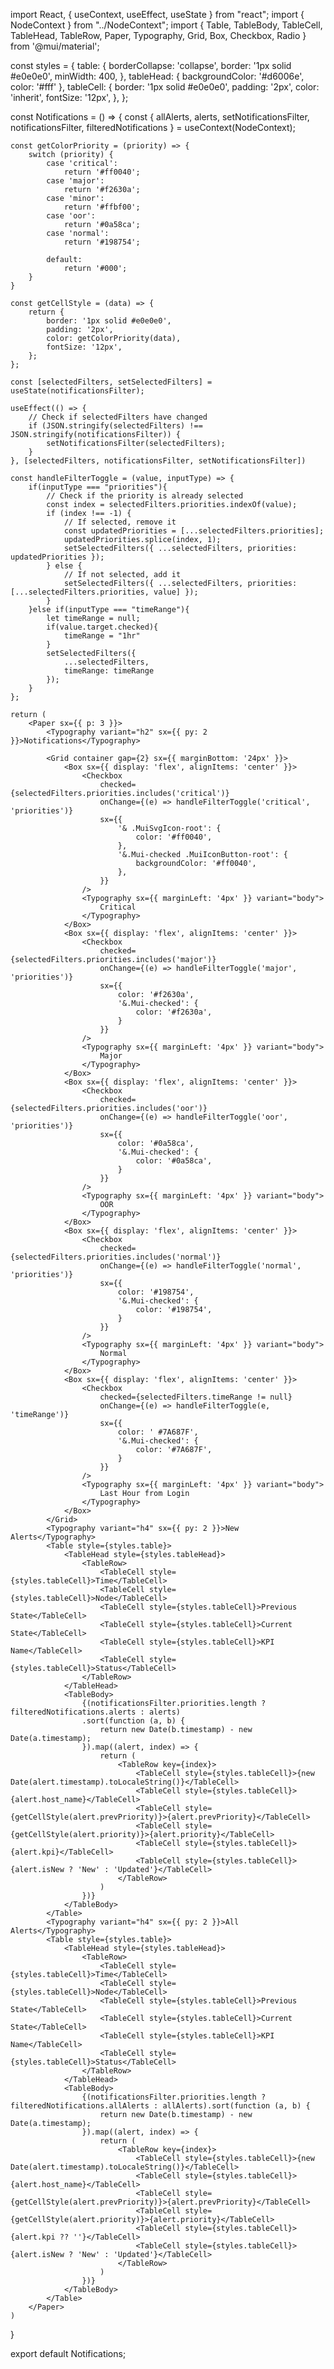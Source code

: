 import React, { useContext, useEffect, useState } from "react";
import { NodeContext } from "../NodeContext";
import { Table, TableBody, TableCell, TableHead, TableRow, Paper, Typography, Grid, Box, Checkbox, Radio } from '@mui/material';

const styles = {
    table: {
        borderCollapse: 'collapse',
        border: '1px solid #e0e0e0',
        minWidth: 400,
    },
    tableHead: {
        backgroundColor: '#d6006e',
        color: '#fff'
    },
    tableCell: {
        border: '1px solid #e0e0e0',
        padding: '2px',
        color: 'inherit',
        fontSize: '12px',
    },
};

const Notifications = () => {
    const { allAlerts, alerts, setNotificationsFilter, notificationsFilter, filteredNotifications } = useContext(NodeContext);

    const getColorPriority = (priority) => {
        switch (priority) {
            case 'critical':
                return '#ff0040';
            case 'major':
                return '#f2630a';
            case 'minor':
                return '#ffbf00';
            case 'oor':
                return '#0a58ca';
            case 'normal':
                return '#198754';

            default:
                return '#000';
        }
    }

    const getCellStyle = (data) => {
        return {
            border: '1px solid #e0e0e0',
            padding: '2px',
            color: getColorPriority(data),
            fontSize: '12px',
        };
    };

    const [selectedFilters, setSelectedFilters] = useState(notificationsFilter);

    useEffect(() => {
        // Check if selectedFilters have changed
        if (JSON.stringify(selectedFilters) !== JSON.stringify(notificationsFilter)) {
            setNotificationsFilter(selectedFilters);
        }
    }, [selectedFilters, notificationsFilter, setNotificationsFilter])

    const handleFilterToggle = (value, inputType) => {
        if(inputType === "priorities"){
            // Check if the priority is already selected
            const index = selectedFilters.priorities.indexOf(value);
            if (index !== -1) {
                // If selected, remove it
                const updatedPriorities = [...selectedFilters.priorities];
                updatedPriorities.splice(index, 1);
                setSelectedFilters({ ...selectedFilters, priorities: updatedPriorities });
            } else {
                // If not selected, add it
                setSelectedFilters({ ...selectedFilters, priorities: [...selectedFilters.priorities, value] });
            }
        }else if(inputType === "timeRange"){
            let timeRange = null;
            if(value.target.checked){
                timeRange = "1hr"
            }
            setSelectedFilters({
                ...selectedFilters,
                timeRange: timeRange
            });
        }
    };

    return (
        <Paper sx={{ p: 3 }}>
            <Typography variant="h2" sx={{ py: 2 }}>Notifications</Typography>

            <Grid container gap={2} sx={{ marginBottom: '24px' }}>
                <Box sx={{ display: 'flex', alignItems: 'center' }}>
                    <Checkbox
                        checked={selectedFilters.priorities.includes('critical')}
                        onChange={(e) => handleFilterToggle('critical', 'priorities')}
                        sx={{
                            '& .MuiSvgIcon-root': {
                                color: '#ff0040',
                            },
                            '&.Mui-checked .MuiIconButton-root': {
                                backgroundColor: '#ff0040',
                            },
                        }}
                    />
                    <Typography sx={{ marginLeft: '4px' }} variant="body">
                        Critical
                    </Typography>
                </Box>
                <Box sx={{ display: 'flex', alignItems: 'center' }}>
                    <Checkbox
                        checked={selectedFilters.priorities.includes('major')}
                        onChange={(e) => handleFilterToggle('major', 'priorities')}
                        sx={{
                            color: '#f2630a',
                            '&.Mui-checked': {
                                color: '#f2630a',
                            }
                        }}
                    />
                    <Typography sx={{ marginLeft: '4px' }} variant="body">
                        Major
                    </Typography>
                </Box>
                <Box sx={{ display: 'flex', alignItems: 'center' }}>
                    <Checkbox
                        checked={selectedFilters.priorities.includes('oor')}
                        onChange={(e) => handleFilterToggle('oor', 'priorities')}
                        sx={{
                            color: '#0a58ca',
                            '&.Mui-checked': {
                                color: '#0a58ca',
                            }
                        }}
                    />
                    <Typography sx={{ marginLeft: '4px' }} variant="body">
                        OOR
                    </Typography>
                </Box>
                <Box sx={{ display: 'flex', alignItems: 'center' }}>
                    <Checkbox
                        checked={selectedFilters.priorities.includes('normal')}
                        onChange={(e) => handleFilterToggle('normal', 'priorities')}
                        sx={{
                            color: '#198754',
                            '&.Mui-checked': {
                                color: '#198754',
                            }
                        }}
                    />
                    <Typography sx={{ marginLeft: '4px' }} variant="body">
                        Normal
                    </Typography>
                </Box>
                <Box sx={{ display: 'flex', alignItems: 'center' }}>
                    <Checkbox
                        checked={selectedFilters.timeRange != null}
                        onChange={(e) => handleFilterToggle(e, 'timeRange')}
                        sx={{
                            color: ' #7A687F',
                            '&.Mui-checked': {
                                color: '#7A687F',
                            }
                        }}
                    />
                    <Typography sx={{ marginLeft: '4px' }} variant="body">
                        Last Hour from Login
                    </Typography>
                </Box>   
            </Grid>
            <Typography variant="h4" sx={{ py: 2 }}>New Alerts</Typography>
            <Table style={styles.table}>
                <TableHead style={styles.tableHead}>
                    <TableRow>
                        <TableCell style={styles.tableCell}>Time</TableCell>
                        <TableCell style={styles.tableCell}>Node</TableCell>
                        <TableCell style={styles.tableCell}>Previous State</TableCell>
                        <TableCell style={styles.tableCell}>Current State</TableCell>
                        <TableCell style={styles.tableCell}>KPI Name</TableCell>
                        <TableCell style={styles.tableCell}>Status</TableCell>
                    </TableRow>
                </TableHead>
                <TableBody>
                    {(notificationsFilter.priorities.length ? filteredNotifications.alerts : alerts)
                    .sort(function (a, b) {
                        return new Date(b.timestamp) - new Date(a.timestamp);
                    }).map((alert, index) => {
                        return (
                            <TableRow key={index}>
                                <TableCell style={styles.tableCell}>{new Date(alert.timestamp).toLocaleString()}</TableCell>
                                <TableCell style={styles.tableCell}>{alert.host_name}</TableCell>
                                <TableCell style={getCellStyle(alert.prevPriority)}>{alert.prevPriority}</TableCell>
                                <TableCell style={getCellStyle(alert.priority)}>{alert.priority}</TableCell>
                                <TableCell style={styles.tableCell}>{alert.kpi}</TableCell>
                                <TableCell style={styles.tableCell}>{alert.isNew ? 'New' : 'Updated'}</TableCell>
                            </TableRow>
                        )
                    })}
                </TableBody>
            </Table>
            <Typography variant="h4" sx={{ py: 2 }}>All Alerts</Typography>
            <Table style={styles.table}>
                <TableHead style={styles.tableHead}>
                    <TableRow>
                        <TableCell style={styles.tableCell}>Time</TableCell>
                        <TableCell style={styles.tableCell}>Node</TableCell>
                        <TableCell style={styles.tableCell}>Previous State</TableCell>
                        <TableCell style={styles.tableCell}>Current State</TableCell>
                        <TableCell style={styles.tableCell}>KPI Name</TableCell>
                        <TableCell style={styles.tableCell}>Status</TableCell>
                    </TableRow>
                </TableHead>
                <TableBody>
                    {(notificationsFilter.priorities.length ? filteredNotifications.allAlerts : allAlerts).sort(function (a, b) {
                        return new Date(b.timestamp) - new Date(a.timestamp);
                    }).map((alert, index) => {
                        return (
                            <TableRow key={index}>
                                <TableCell style={styles.tableCell}>{new Date(alert.timestamp).toLocaleString()}</TableCell>
                                <TableCell style={styles.tableCell}>{alert.host_name}</TableCell>
                                <TableCell style={getCellStyle(alert.prevPriority)}>{alert.prevPriority}</TableCell>
                                <TableCell style={getCellStyle(alert.priority)}>{alert.priority}</TableCell>
                                <TableCell style={styles.tableCell}>{alert.kpi ?? ''}</TableCell>
                                <TableCell style={styles.tableCell}>{alert.isNew ? 'New' : 'Updated'}</TableCell>
                            </TableRow>
                        )
                    })}
                </TableBody>
            </Table>
        </Paper>
    )
}

export default Notifications;
